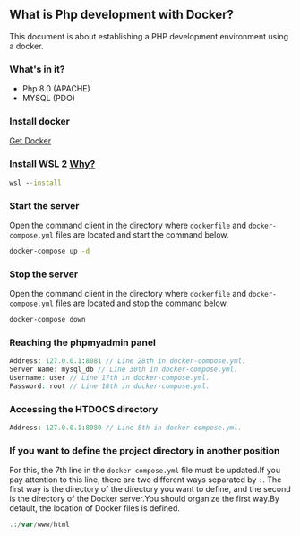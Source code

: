 ## What is Php development with Docker?
This document is about establishing a PHP development environment using a docker.

### What's in it?
+ Php 8.0 (APACHE)
+ MYSQL (PDO)

### Install docker
[Get Docker](https://www.docker.com/)


### Install WSL 2 [Why?](https://learn.microsoft.com/en-us/windows/wsl/)
```cmd
wsl --install
```

### Start the server
Open the command client in the directory where `dockerfile` and `docker-compose.yml` files are located and start the command below.

```cmd
docker-compose up -d
```

### Stop the server
Open the command client in the directory where `dockerfile` and `docker-compose.yml` files are located and stop the command below.

```cmd
docker-compose down
```

### Reaching the phpmyadmin panel
```php
Address: 127.0.0.1:8081 // Line 28th in docker-compose.yml.
Server Name: mysql_db // Line 30th in docker-compose.yml.
Username: user // Line 17th in docker-compose.yml.
Password: root // Line 18th in docker-compose.yml.
```

### Accessing the HTDOCS directory
```php
Address: 127.0.0.1:8080 // Line 5th in docker-compose.yml.
```

### If you want to define the project directory in another position
For this, the 7th line in the `docker-compose.yml` file must be updated.If you pay attention to this line, there are two different ways separated by `:`. The first way is the directory of the directory you want to define, and the second is the directory of the Docker server.You should organize the first way.By default, the location of Docker files is defined.
```php
.:/var/www/html
```